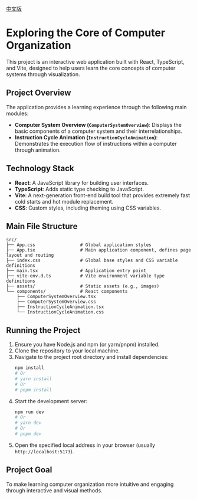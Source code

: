 [中文版](README.md)

# Exploring the Core of Computer Organization

This project is an interactive web application built with React, TypeScript, and Vite, designed to help users learn the core concepts of computer systems through visualization.

## Project Overview

The application provides a learning experience through the following main modules:

*   **Computer System Overview (`ComputerSystemOverview`)**: Displays the basic components of a computer system and their interrelationships.
*   **Instruction Cycle Animation (`InstructionCycleAnimation`)**: Demonstrates the execution flow of instructions within a computer through animation.

## Technology Stack

*   **React**: A JavaScript library for building user interfaces.
*   **TypeScript**: Adds static type checking to JavaScript.
*   **Vite**: A next-generation front-end build tool that provides extremely fast cold starts and hot module replacement.
*   **CSS**: Custom styles, including theming using CSS variables.

## Main File Structure

```
src/
├── App.css                 # Global application styles
├── App.tsx                 # Main application component, defines page layout and routing
├── index.css               # Global base styles and CSS variable definitions
├── main.tsx                # Application entry point
├── vite-env.d.ts           # Vite environment variable type definitions
├── assets/                 # Static assets (e.g., images)
└── components/             # React components
    ├── ComputerSystemOverview.tsx
    ├── ComputerSystemOverview.css
    ├── InstructionCycleAnimation.tsx
    └── InstructionCycleAnimation.css
```

## Running the Project

1.  Ensure you have Node.js and npm (or yarn/pnpm) installed.
2.  Clone the repository to your local machine.
3.  Navigate to the project root directory and install dependencies:
    ```bash
    npm install
    # Or
    # yarn install
    # Or
    # pnpm install
    ```
4.  Start the development server:
    ```bash
    npm run dev
    # Or
    # yarn dev
    # Or
    # pnpm dev
    ```
5.  Open the specified local address in your browser (usually `http://localhost:5173`).

## Project Goal

To make learning computer organization more intuitive and engaging through interactive and visual methods.
